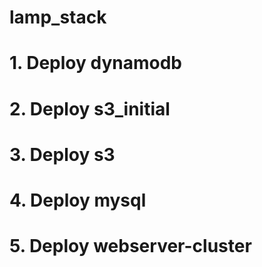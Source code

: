 # lamp_stack
# 1. Deploy dynamodb
# 2. Deploy s3_initial
# 3. Deploy s3
# 4. Deploy mysql
# 5. Deploy webserver-cluster
